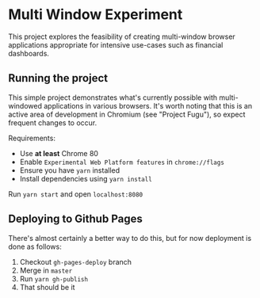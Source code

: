 # Multi Window Experiment

This project explores the feasibility of creating multi-window browser applications appropriate for intensive use-cases such as financial dashboards.

## Running the project

This simple project demonstrates what's currently possible with multi-windowed applications in various browsers. It's worth noting that this is an active area of development in Chromium (see "Project Fugu"), so expect frequent changes to occur.

Requirements:

- Use **at least** Chrome 80
- Enable `Experimental Web Platform features` in `chrome://flags`
- Ensure you have `yarn` installed
- Install dependencies using `yarn install`

Run `yarn start` and open `localhost:8080`

## Deploying to Github Pages

There's almost certainly a better way to do this, but for now deployment is done as follows:

1. Checkout `gh-pages-deploy` branch
2. Merge in `master`
3. Run `yarn gh-publish`
4. That should be it
